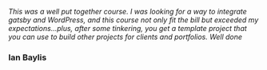 _This was a well put together course. I was looking for a way to integrate gatsby and WordPress, and this course not only fit the bill but exceeded my expectations...plus, after some tinkering, you get a template project that you can use to build other projects for clients and portfolios. Well done_

### Ian Baylis